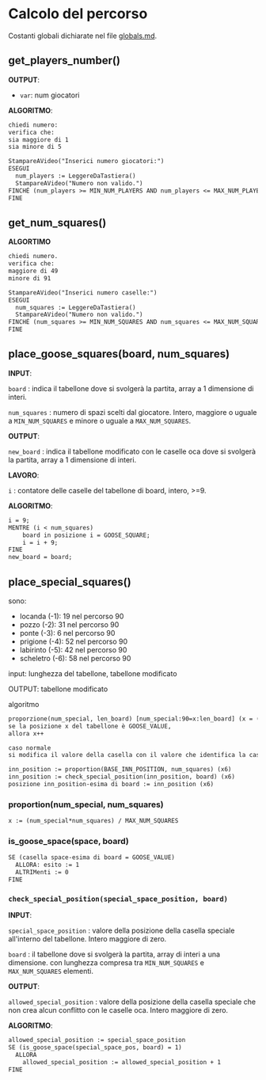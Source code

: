 # Calcolo del percorso

Costanti globali dichiarate nel file [globals.md](./globals.md).

## get_players_number()

**OUTPUT**:

- `var`: num giocatori

**ALGORITMO**:

```txt title="bozza"
chiedi numero:
verifica che:
sia maggiore di 1
sia minore di 5
```

```txt
StampareAVideo("Inserici numero giocatori:")
ESEGUI
  num_players := LeggereDaTastiera()
  StampareAVideo("Numero non valido.")
FINCHÉ (num_players >= MIN_NUM_PLAYERS AND num_players <= MAX_NUM_PLAYERS)
FINE
```

## get_num_squares()

**ALGORTIMO**

```txt
chiedi numero.
verifica che:
maggiore di 49
minore di 91
```

```txt
StampareAVideo("Inserici numero caselle:")
ESEGUI
  num_squares := LeggereDaTastiera()
  StampareAVideo("Numero non valido.")
FINCHÉ (num_squares >= MIN_NUM_SQUARES AND num_squares <= MAX_NUM_SQUARES)
FINE
```

## place_goose_squares(board, num_squares)

**INPUT**:

`board`
:   indica il tabellone dove si svolgerà la partita, array a 1 dimensione di interi.

`num_squares`
:   numero di spazi scelti dal giocatore. Intero, maggiore o uguale a `MIN_NUM_SQUARES`
    e minore o uguale a `MAX_NUM_SQUARES`.

**OUTPUT**:

`new_board`
:   indica il tabellone modificato con le caselle oca dove si svolgerà la partita,
    array a 1 dimensione di interi.

**LAVORO**:

`i`
:   contatore delle caselle del tabellone di board, intero, >=9.

**ALGORITMO**:

```txt title="place_goose_squares()"
i = 9;
MENTRE (i < num_squares)
    board in posizione i = GOOSE_SQUARE;
    i = i + 9;
FINE
new_board = board;
```

## place_special_squares()

sono:

- locanda (-1): 19 nel percorso 90
- pozzo (-2): 31 nel percorso 90
- ponte (-3): 6 nel percorso 90
- prigione (-4): 52 nel percorso 90
- labirinto (-5): 42 nel percorso 90
- scheletro (-6): 58 nel percorso 90

input:
lunghezza del tabellone, tabellone modificato

OUTPUT: tabellone modificato

algoritmo

```txt
proporzione(num_special, len_board) [num_special:90=x:len_board] (x = (num_special*len_board)/90)
se la posizione x del tabellone è GOOSE_VALUE,
allora x++

caso normale 
si modifica il valore della casella con il valore che identifica la casella speciale
```

```txt
inn_position := proportion(BASE_INN_POSITION, num_squares) (x6) 
inn_position := check_special_position(inn_position, board) (x6)
posizione inn_position-esima di board := inn_position (x6)
```

### proportion(num_special, num_squares)

```txt
x := (num_special*num_squares) / MAX_NUM_SQUARES
```

### is_goose_space(space, board)

```txt
SE (casella space-esima di board = GOOSE_VALUE)
  ALLORA: esito := 1
  ALTRIMenti := 0
FINE
```

### `check_special_position(special_space_position, board)`

**INPUT**:

`special_space_position`
:   valore della posizione della casella speciale all'interno del tabellone.
    Intero maggiore di zero.

`board`
:   il tabellone dove si svolgerà la partita, array di interi a una dimensione.
con lunghezza compresa tra `MIN_NUM_SQUARES`
    e `MAX_NUM_SQUARES` elementi.

**OUTPUT**:

`allowed_special_position`
:   valore della posizione della casella speciale che non crea alcun conflitto
    con le caselle oca. Intero maggiore di zero.

**ALGORITMO**:

```txt title="check_special_position()"
allowed_special_position := special_space_position
SE (is_goose_space(special_space_pos, board) = 1) 
  ALLORA 
    allowed_special_position := allowed_special_position + 1
FINE
```
